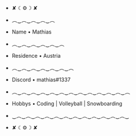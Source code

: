 - ✘ ☾⚙️☽ ✘


- ︵‿︵‿︵‿︵‿︵
- Name • Mathias  
- ︵‿︵‿︵‿︵‿︵‿︵
- Residence • Austria 
- ︵‿︵‿︵‿︵‿︵‿︵‿︵
- Discord • mathias#1337 
- ︵‿︵‿︵‿︵‿︵‿︵‿︵‿︵‿︵‿︵‿︵‿︵‿︵
- Hobbys • Coding | Volleyball | Snowboarding  
- ‿︵‿︵‿︵‿︵‿︵‿︵‿︵‿︵‿︵‿︵‿︵‿︵‿

- ✘ ☾⚙️☽ ✘
